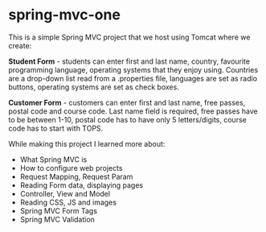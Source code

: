 # spring-mvc-one

This is a simple Spring MVC project that we host using Tomcat where we create:  
  
**Student Form** - students can enter first and last name, country, favourite programming language, operating systems that they enjoy using.
Countries are a drop-down list read from a .properties file, languages are set as radio buttons, operating systems are set as check boxes.

**Customer Form** - customers can enter first and last name, free passes, postal code and course code.
Last name field is required, free passes have to be between 1-10, postal code has to have only 5 letters/digits, course code has to start with TOPS.

While making this project I learned more about:

* What Spring MVC is  
* How to configure web projects  
* Request Mapping, Request Param  
* Reading Form data, displaying pages  
* Controller, View and Model  
* Reading CSS, JS and images  
* Spring MVC Form Tags  
* Spring MVC Validation

